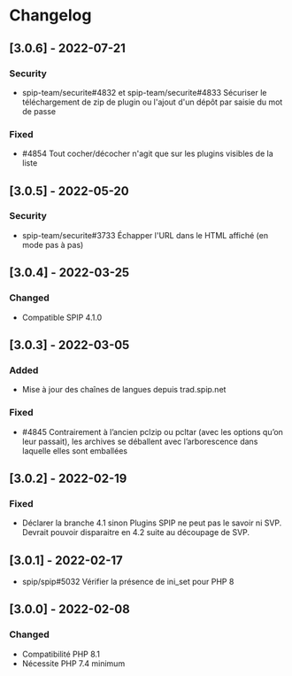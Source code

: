 # Changelog

## [3.0.6] - 2022-07-21

### Security

- spip-team/securite#4832 et spip-team/securite#4833 Sécuriser le téléchargement de zip de plugin ou l'ajout d'un dépôt par saisie du mot de passe

### Fixed

- #4854 Tout cocher/décocher n'agit que sur les plugins visibles de la liste


## [3.0.5] - 2022-05-20

### Security

- spip-team/securite#3733 Échapper l'URL dans le HTML affiché (en mode pas à pas)


## [3.0.4] - 2022-03-25

### Changed

- Compatible SPIP 4.1.0


## [3.0.3] - 2022-03-05

### Added

- Mise à jour des chaînes de langues depuis trad.spip.net

### Fixed

- #4845 Contrairement à l’ancien pclzip ou pcltar (avec les options qu’on leur passait), les archives se déballent avec l’arborescence dans laquelle elles sont emballées


## [3.0.2] - 2022-02-19

### Fixed

- Déclarer la branche 4.1 sinon Plugins SPIP ne peut pas le savoir ni SVP. Devrait pouvoir disparaitre en 4.2 suite au découpage de SVP.


## [3.0.1] - 2022-02-17

- spip/spip#5032 Vérifier la présence de ini_set pour PHP 8


## [3.0.0] - 2022-02-08

### Changed

- Compatibilité PHP 8.1
- Nécessite PHP 7.4 minimum
